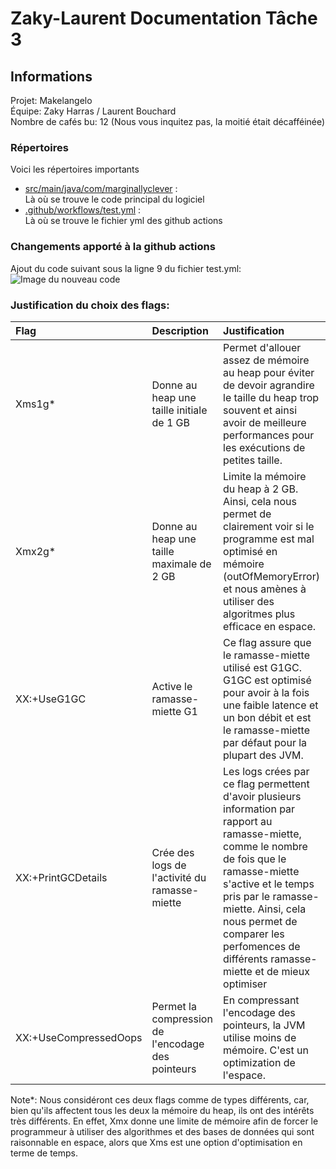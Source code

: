 # Zaky-Laurent Documentation Tâche 3

## Informations
Projet: Makelangelo \
Équipe: Zaky Harras / Laurent Bouchard \
Nombre de cafés bu: 12 (Nous vous inquitez pas, la moitié était décafféinée)

### Répertoires
Voici les répertoires importants
- [src/main/java/com/marginallyclever](..%2Fsrc%2Fmain%2Fjava%2Fcom%2Fmarginallyclever) : \
  Là où se trouve le code principal du logiciel
- [.github/workflows/test.yml](..%2F.github%2Fworkflows%2Ftest.yml) : \
  Là où se trouve le fichier yml des github actions

### Changements apporté à la github actions
Ajout du code suivant sous la ligne 9 du fichier test.yml: \
![Image du nouveau code](nouveau_code.png)

### Justification du choix des flags:
| Flag                  | Description                                        | Justification                                                                                                                                                                                                                                                                                            |
|:----------------------|:---------------------------------------------------|:---------------------------------------------------------------------------------------------------------------------------------------------------------------------------------------------------------------------------------------------------------------------------------------------------------|
| Xms1g*                | Donne au heap une taille initiale de 1 GB          | Permet d'allouer assez de mémoire au heap pour éviter de devoir agrandire le taille du heap trop souvent et ainsi avoir de meilleure performances pour les exécutions de petites taille.                                                                                                                 |
| Xmx2g*                | Donne au heap une taille maximale de 2 GB          | Limite la mémoire du heap à 2 GB. Ainsi, cela nous permet de clairement voir si le programme est mal optimisé en mémoire (outOfMemoryError) et nous amènes à utiliser des algoritmes plus efficace en espace.                                                                                            |
| XX:+UseG1GC           | Active le ramasse-miette G1                        | Ce flag assure que le ramasse-miette utilisé est G1GC. G1GC est optimisé pour avoir à la fois une faible latence et un bon débit et est le ramasse-miette par défaut pour la plupart des JVM.                                                                                                            |
| XX:+PrintGCDetails    | Crée des logs de l'activité du ramasse-miette      | Les logs crées par ce flag permettent d'avoir plusieurs information par rapport au ramasse-miette, comme le nombre de fois que le ramasse-miette s'active et le temps pris par le ramasse-miette. Ainsi, cela nous permet de comparer les perfomences de différents ramasse-miette et de mieux optimiser |
| XX:+UseCompressedOops | Permet la compression de l'encodage des pointeurs  | En compressant l'encodage des pointeurs, la JVM utilise moins de mémoire. C'est un optimization de l'espace.                                                                                                                                                                                             |
Note*: Nous considéront ces deux flags comme de types différents, car, bien qu'ils affectent tous les deux la mémoire du heap, ils ont des intérêts très différents. En effet, Xmx donne une limite de mémoire afin de forcer le programmeur à utiliser des algorithmes et des bases de données qui sont raisonnable en espace, alors que Xms est une option d'optimisation en terme de temps.